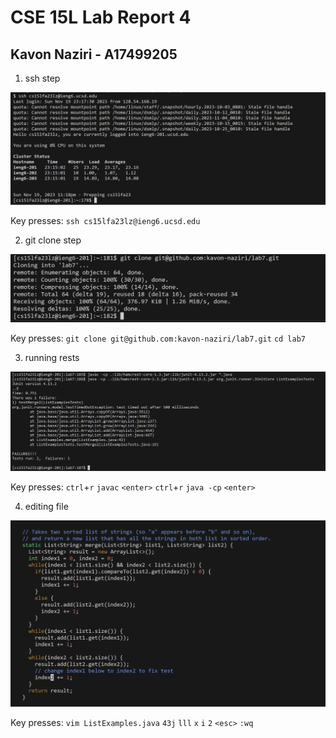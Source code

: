 # CSE 15L Lab Report 4
## Kavon Naziri - A17499205

1. ssh step

![Image](cse15l_lab4_ss1.png)

Key presses: `ssh cs15lfa23lz@ieng6.ucsd.edu`

2. git clone step

![Image](cse15l_lab4_ss2.png)

Key presses: `git clone git@github.com:kavon-naziri/lab7.git` `cd lab7`

3. running rests

![Image](cse15l_lab4_ss3.png)

Key presses: `ctrl`+`r` `javac` `<enter>` `ctrl`+`r` `java -cp` `<enter>`

4. editing file

![Image](cse15l_lab4_ss4.png)

Key presses: `vim ListExamples.java` `43j` `lll` `x` `i` `2` `<esc>` `:wq`

